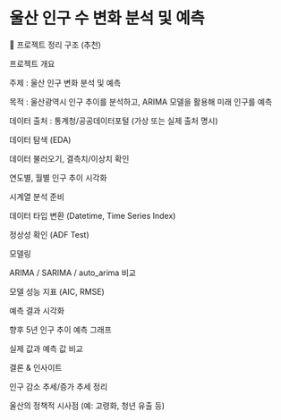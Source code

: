 # 울산 인구 수 변화 분석 및 예측

🔑 프로젝트 정리 구조 (추천)

프로젝트 개요

주제 : 울산 인구 변화 분석 및 예측

목적 : 울산광역시 인구 추이를 분석하고, ARIMA 모델을 활용해 미래 인구를 예측

데이터 출처 : 통계청/공공데이터포털 (가상 또는 실제 출처 명시)

데이터 탐색 (EDA)

데이터 불러오기, 결측치/이상치 확인

연도별, 월별 인구 추이 시각화

시계열 분석 준비

데이터 타입 변환 (Datetime, Time Series Index)

정상성 확인 (ADF Test)

모델링

ARIMA / SARIMA / auto_arima 비교

모델 성능 지표 (AIC, RMSE)

예측 결과 시각화

향후 5년 인구 추이 예측 그래프

실제 값과 예측 값 비교

결론 & 인사이트

인구 감소 추세/증가 추세 정리

울산의 정책적 시사점 (예: 고령화, 청년 유출 등)
